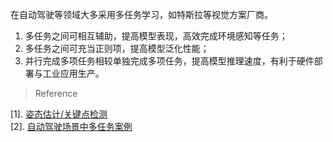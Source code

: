 在自动驾驶等领域大多采用多任务学习，如特斯拉等视觉方案厂商。
1. 多任务之间可相互辅助，提高模型表现，高效完成环境感知等任务；
2. 多任务之间可充当正则项，提高模型泛化性能；
3. 并行完成多项任务相较单独完成多项任务，提高模型推理速度，有利于硬件部署与工业应用生产。

> Reference

[1]. [姿态估计/关键点检测](https://github.com/zh-song/Object-Detection-Papers/blob/Docments/Multi%20task/Single-Stage%20Multi-Person%20Pose%20Machines.md#single-stage-multi-person-pose-machines)  
[2]. [自动驾驶场景中多任务案例](https://github.com/zh-song/Object-Detection-Papers/blob/Docments/Multi%20task/OmniDet.md#omnidet-surround-view-cameras-based-multi-task-visual-perception-network-for-autonomous-driving)
